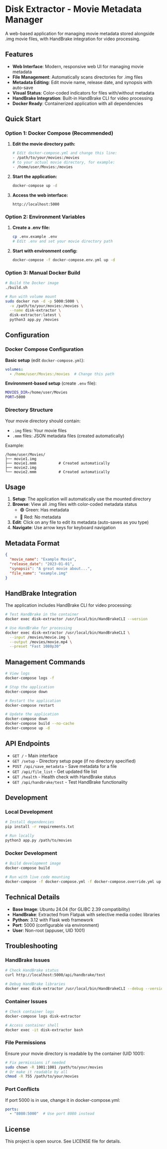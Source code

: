 # Disk Extractor - Movie Metadata Manager

A web-based application for managing movie metadata stored alongside .img movie files, with HandBrake integration for video processing.

## Features

- **Web Interface**: Modern, responsive web UI for managing movie metadata
- **File Management**: Automatically scans directories for .img files
- **Metadata Editing**: Edit movie name, release date, and synopsis with auto-save
- **Visual Status**: Color-coded indicators for files with/without metadata
- **HandBrake Integration**: Built-in HandBrake CLI for video processing
- **Docker Ready**: Containerized application with all dependencies

## Quick Start

### Option 1: Docker Compose (Recommended)

1. **Edit the movie directory path:**
   ```bash
   # Edit docker-compose.yml and change this line:
   - /path/to/your/movies:/movies
   # to your actual movie directory, for example:
   - /home/user/Movies:/movies
   ```

2. **Start the application:**
   ```bash
   docker-compose up -d
   ```

3. **Access the web interface:**
   ```
   http://localhost:5000
   ```

### Option 2: Environment Variables

1. **Create a .env file:**
   ```bash
   cp .env.example .env
   # Edit .env and set your movie directory path
   ```

2. **Start with environment config:**
   ```bash
   docker-compose -f docker-compose.env.yml up -d
   ```

### Option 3: Manual Docker Build

```bash
# Build the Docker image
./build.sh

# Run with volume mount
sudo docker run -d -p 5000:5000 \
  -v /path/to/your/movies:/movies \
  --name disk-extractor \
  disk-extractor:latest \
  python3 app.py /movies
```

## Configuration

### Docker Compose Configuration

**Basic setup** (edit `docker-compose.yml`):
```yaml
volumes:
  - /home/user/Movies:/movies  # Change this path
```

**Environment-based setup** (create `.env` file):
```bash
MOVIES_DIR=/home/user/Movies
PORT=5000
```

### Directory Structure

Your movie directory should contain:
- `.img` files: Your movie files
- `.mmm` files: JSON metadata files (created automatically)

Example:
```
/home/user/Movies/
├── movie1.img
├── movie1.mmm          # Created automatically
├── movie2.img
└── movie2.mmm          # Created automatically
```

## Usage

1. **Setup**: The application will automatically use the mounted directory
2. **Browse**: View all .img files with color-coded metadata status
   - 🟢 Green: Has metadata
   - 🔴 Red: No metadata
3. **Edit**: Click on any file to edit its metadata (auto-saves as you type)
4. **Navigate**: Use arrow keys for keyboard navigation

## Metadata Format

```json
{
  "movie_name": "Example Movie",
  "release_date": "2023-01-01",
  "synopsis": "A great movie about...",
  "file_name": "example.img"
}
```

## HandBrake Integration

The application includes HandBrake CLI for video processing:

```bash
# Test HandBrake in the container
docker exec disk-extractor /usr/local/bin/HandBrakeCLI --version

# Use HandBrake for processing
docker exec disk-extractor /usr/local/bin/HandBrakeCLI \
  --input /movies/movie.img \
  --output /movies/movie.mp4 \
  --preset "Fast 1080p30"
```

## Management Commands

```bash
# View logs
docker-compose logs -f

# Stop the application
docker-compose down

# Restart the application
docker-compose restart

# Update the application
docker-compose down
docker-compose build --no-cache
docker-compose up -d
```

## API Endpoints

- `GET /` - Main interface
- `GET /setup` - Directory setup page (if no directory specified)
- `POST /api/save_metadata` - Save metadata for a file
- `GET /api/file_list` - Get updated file list
- `GET /health` - Health check with HandBrake status
- `GET /api/handbrake/test` - Test HandBrake functionality

## Development

### Local Development

```bash
# Install dependencies
pip install -r requirements.txt

# Run locally
python3 app.py /path/to/movies
```

### Docker Development

```bash
# Build development image
docker-compose build

# Run with live code mounting
docker-compose -f docker-compose.yml -f docker-compose.override.yml up -d
```

## Technical Details

- **Base Image**: Ubuntu 24.04 (for GLIBC 2.39 compatibility)
- **HandBrake**: Extracted from Flatpak with selective media codec libraries
- **Python**: 3.12 with Flask web framework
- **Port**: 5000 (configurable via environment)
- **User**: Non-root (appuser, UID 1001)

## Troubleshooting

### HandBrake Issues
```bash
# Check HandBrake status
curl http://localhost:5000/api/handbrake/test

# Debug HandBrake libraries
docker exec disk-extractor /usr/local/bin/HandBrakeCLI --debug --version
```

### Container Issues
```bash
# Check container logs
docker-compose logs disk-extractor

# Access container shell
docker exec -it disk-extractor bash
```

### File Permissions
Ensure your movie directory is readable by the container (UID 1001):
```bash
# Fix permissions if needed
sudo chown -R 1001:1001 /path/to/your/movies
# Or make it readable by all
chmod -R 755 /path/to/your/movies
```

### Port Conflicts
If port 5000 is in use, change it in docker-compose.yml:
```yaml
ports:
  - "8080:5000"  # Use port 8080 instead
```

## License

This project is open source. See LICENSE file for details.

